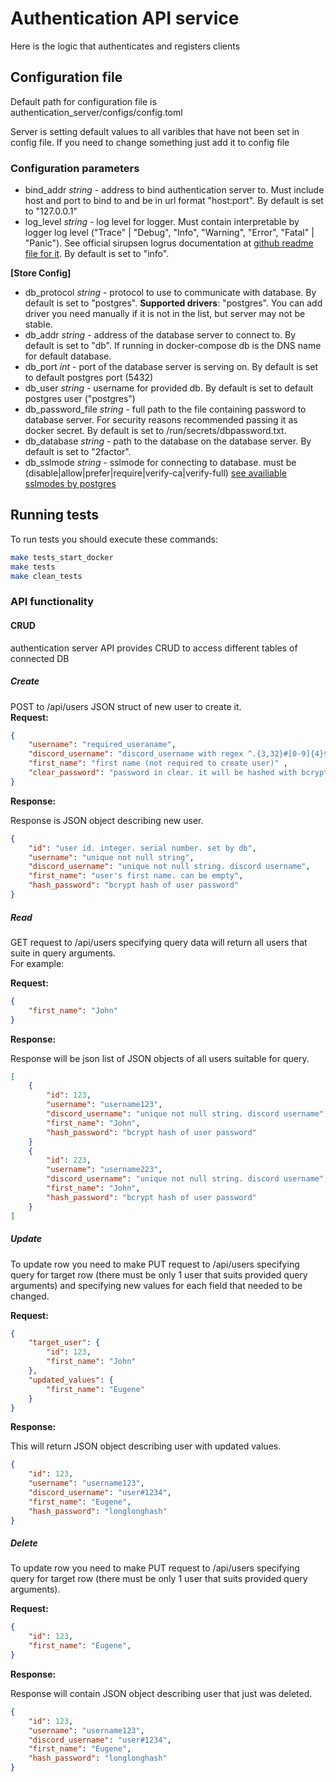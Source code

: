 # Authentication API service
Here is the logic that authenticates and registers clients


## Configuration file
Default path for configuration file is authentication_server/configs/config.toml

Server is setting default values to all varibles that have not been set in config file. If you need to change something just add it to config file

### Configuration parameters

- bind_addr *string* - address to bind authentication server to. Must include host and port to bind to and be in url format "host:port". By default is set to "127.0.0.1"
- log_level *string* - log level for logger. Must contain interpretable by logger log level ("Trace" | "Debug", "Info", "Warning", "Error", "Fatal" | "Panic"). See official sirupsen logrus documentation at [github readme file for it](https://github.com/sirupsen/logrus/blob/master/README.md). By default is set to "info".

**\[Store Config\]** 
- db_protocol *string* - protocol to use to communicate with database. By default is set to "postgres". **Supported drivers**: "postgres". You can add driver you need manually if it is not in the list, but server may not be stable.
- db_addr *string* - address of the database server to connect to. By default is set to "db". If running in docker-compose db is the DNS name for default database.
- db_port *int* - port of the database server is serving on. By default is set to default postgres port (5432)
- db_user *string* - username for provided db. By default is set to default postgres user ("postgres")
- db_password_file *string* - full path to the file containing password to database server. For security reasons recommended passing it as docker secret. By default is set to /run/secrets/dbpassword.txt.
- db_database *string* - path to the database on the database server. By default is set to "2factor". 
- db_sslmode *string* - sslmode for connecting to database. must be (disable|allow|prefer|require|verify-ca|verify-full) [see availiable sslmodes by postgres](https://www.postgresql.org/docs/11/libpq-ssl.html#LIBPQ-SSL-PROTECTION)

## Running tests
To run tests you should execute these commands:
```bash
make tests_start_docker
make tests
make clean_tests
```
### API functionality
#### CRUD
authentication server API provides CRUD to access different tables of connected DB
##### Create
POST to /api/users JSON struct of new user to create it.\
**Request:**
```json
{
    "username": "required_useraname",
    "discord_username": "discord_username with regex ^.{3,32}#[0-9]{4}$ (default discord username syntax)",
    "first_name": "first name (not required to create user)" ,
    "clear_password": "password in clear. it will be hashed with bcrypt and added to db in hash form. clear password will not be stored",
}
```
**Response:**

Response is JSON object describing new user.
```json
{
    "id": "user id. integer. serial number. set by db",
    "username": "unique not null string",
    "discord_username": "unique not null string. discord username",
    "first_name": "user's first name. can be empty",
    "hash_password": "bcrypt hash of user password"
}
```

##### Read
GET request to /api/users specifying query data will return all users that suite in query arguments.\
For example:

**Request:**
```json
{
    "first_name": "John"
}
```
**Response:**

Response will be json list of JSON objects of all users suitable for query.
```json
[
    {
        "id": 123,
        "username": "username123",
        "discord_username": "unique not null string. discord username",
        "first_name": "John",
        "hash_password": "bcrypt hash of user password"
    }
    {
        "id": 223,
        "username": "username223",
        "discord_username": "unique not null string. discord username",
        "first_name": "John",
        "hash_password": "bcrypt hash of user password"
    }
]
```
##### Update
To update row you need to make PUT request to /api/users specifying query for target row (there must be only 1 user that suits provided query arguments) and specifying new values for each field that needed to be changed.

**Request:**
```json
{
    "target_user": {
        "id": 123,
        "first_name": "John"
    },
    "updated_values": {
        "first_name": "Eugene"
    }
}
```
**Response:**

This will return JSON object describing user with updated values.
```json
{
    "id": 123,
    "username": "username123",
    "discord_username": "user#1234",
    "first_name": "Eugene",
    "hash_password": "longlonghash"
}
```
##### Delete
To update row you need to make PUT request to /api/users specifying query for target row (there must be only 1 user that suits provided query arguments).

**Request:**
```json
{
    "id": 123,
    "first_name": "Eugene",
}
```
**Response:**

Response will contain JSON object describing user that just was deleted.
```json
{
    "id": 123,
    "username": "username123",
    "discord_username": "user#1234",
    "first_name": "Eugene",
    "hash_password": "longlonghash"
}
```
